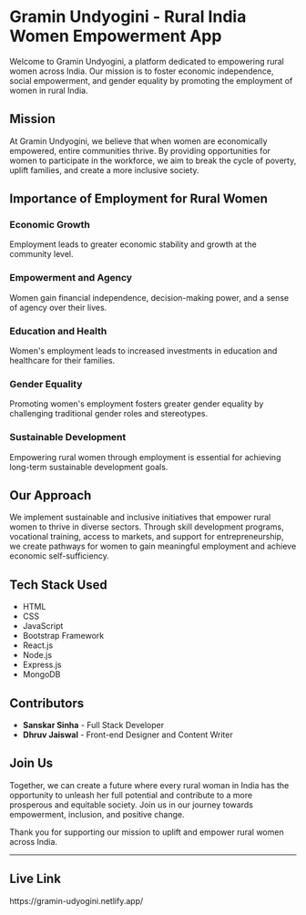 <!DOCTYPE html>
<html lang="en">
<head>
    <meta charset="UTF-8">
    <meta name="viewport" content="width=device-width, initial-scale=1.0">
</head>
<body>
    <h1>Gramin Undyogini - Rural India Women Empowerment App</h1>
    <p>Welcome to Gramin Undyogini, a platform dedicated to empowering rural women across India. Our mission is to foster economic independence, social empowerment, and gender equality by promoting the employment of women in rural India.</p>
    <h2>Mission</h2>
    <p>At Gramin Undyogini, we believe that when women are economically empowered, entire communities thrive. By providing opportunities for women to participate in the workforce, we aim to break the cycle of poverty, uplift families, and create a more inclusive society.</p>
    <h2>Importance of Employment for Rural Women</h2>
    <h3>Economic Growth</h3>
    <p>Employment leads to greater economic stability and growth at the community level.</p>
    <h3>Empowerment and Agency</h3>
    <p>Women gain financial independence, decision-making power, and a sense of agency over their lives.</p>
    <h3>Education and Health</h3>
    <p>Women's employment leads to increased investments in education and healthcare for their families.</p>
    <h3>Gender Equality</h3>
    <p>Promoting women's employment fosters greater gender equality by challenging traditional gender roles and stereotypes.</p>
    <h3>Sustainable Development</h3>
    <p>Empowering rural women through employment is essential for achieving long-term sustainable development goals.</p>
    <h2>Our Approach</h2>
    <p>We implement sustainable and inclusive initiatives that empower rural women to thrive in diverse sectors. Through skill development programs, vocational training, access to markets, and support for entrepreneurship, we create pathways for women to gain meaningful employment and achieve economic self-sufficiency.</p>
    <h2>Tech Stack Used</h2>
    <ul>
        <li>HTML</li>
        <li>CSS</li>
        <li>JavaScript</li>
        <li>Bootstrap Framework</li>
        <li>React.js</li>
        <li>Node.js</li>
        <li>Express.js</li>
        <li>MongoDB</li>
    </ul>
    <h2>Contributors</h2>
    <ul>
        <li><strong>Sanskar Sinha</strong> - Full Stack Developer</li>
        <li><strong>Dhruv Jaiswal</strong> - Front-end Designer and Content Writer</li>
    </ul>
    <h2>Join Us</h2>
    <p>Together, we can create a future where every rural woman in India has the opportunity to unleash her full potential and contribute to a more prosperous and equitable society. Join us in our journey towards empowerment, inclusion, and positive change.</p>
    <p>Thank you for supporting our mission to uplift and empower rural women across India.</p>
    <hr>
    <h2>Live Link</h2>
    <p>https://gramin-udyogini.netlify.app/</p>
</body>
</html>
